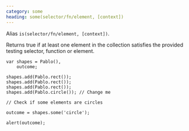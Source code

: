 ```yaml
---
category: some
heading: some(selector/fn/element, [context])
---
```


Alias `is(selector/fn/element, [context])`.

Returns true if at least one element in the collection satisfies the provided testing selector, function or element.

    var shapes = Pablo(),
        outcome;

    shapes.add(Pablo.rect());
    shapes.add(Pablo.rect());
    shapes.add(Pablo.rect());
    shapes.add(Pablo.circle()); // Change me

    // Check if some elements are circles

    outcome = shapes.some('circle');

    alert(outcome);
